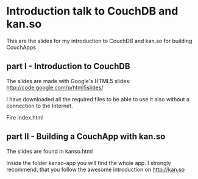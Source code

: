 Introduction talk to CouchDB and kan.so
=======================================

This are the slides for my introduction to CouchDB and kan.so for building CouchApps

part I - Introduction to CouchDB
--------------------------------

The slides are made with Google's HTML5 slides: http://code.google.com/p/html5slides/

I have downloaded all the required files to be able to use it also without a
connection to the Internet.

Fire index.html

part II - Building a CouchApp with kan.so
-----------------------------------------

The slides are found in kanso.html

Inside the folder kanso-app you will find the whole app. I strongly recommend,
that you follow the awesome introduction on http://kan.so
